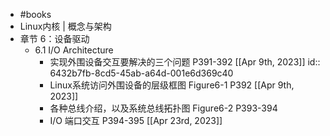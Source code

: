 - #books
- Linux内核 | 概念与架构
- 章节 6：设备驱动
	- 6.1 I/O Architecture
		- 实现外围设备交互要解决的三个问题 P391-392 [[Apr 9th, 2023]]
		  id:: 6432b7fb-8cd5-45ab-a64d-001e6d369c40
		- Linux系统访问外围设备的层级框图 Figure6-1 P392 [[Apr 9th, 2023]]
		- 各种总线介绍，以及系统总线拓扑图 Figure6-2  P393-394
		- I/O 端口交互 P394-395 [[Apr 23rd, 2023]]